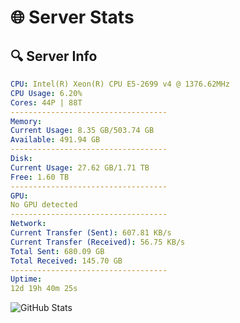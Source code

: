 # 🌐 Server Stats
## 🔍 Server Info
```yaml
CPU: Intel(R) Xeon(R) CPU E5-2699 v4 @ 1376.62MHz
CPU Usage: 6.20%
Cores: 44P | 88T
-----------------------------------
Memory:
Current Usage: 8.35 GB/503.74 GB
Available: 491.94 GB
-----------------------------------
Disk:
Current Usage: 27.62 GB/1.71 TB
Free: 1.60 TB
-----------------------------------
GPU:
No GPU detected
-----------------------------------
Network:
Current Transfer (Sent): 607.81 KB/s
Current Transfer (Received): 56.75 KB/s
Total Sent: 680.09 GB
Total Received: 145.70 GB
-----------------------------------
Uptime:
12d 19h 40m 25s
```
![GitHub Stats](https://img.shields.io/badge/Updated-2025-05-02_12:49:13-blue)
